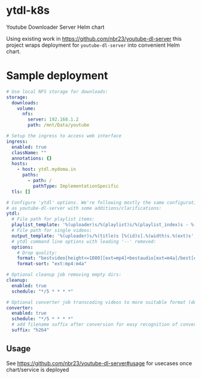 # ytdl-k8s

Youtube Downloader Server Helm chart

Using existing work in https://github.com/nbr23/youtube-dl-server this project wraps deployment for `youtube-dl-server` into convenient Helm chart.

# Sample deployment

```yaml
# Use local NFS storage for downloads:
storage:
  downloads: 
    volume:
      nfs: 
        server: 192.168.1.2
        path: /mnt/Data/youtube

# Setup the ingress to access web interface
ingress:
  enabled: true
  className: ""
  annotations: {}
  hosts:
    - host: ytdl.mydoma.in
      paths:
        - path: /
          pathType: ImplementationSpecific
  tls: []

# Configure 'ytdl' options. We're following mostly the same configuration pattern 
# as youtube-dl-server with some additions/clarifications:
ytdl:
  # File path for playlist items:
  playlist_template: '%(uploader)s/%(playlist)s/%(playlist_index)s - %(title)s [%(id)s].%(width)s.%(ext)s'
  # File path for single videos:
  output_template: '%(uploader)s/%(title)s [%(id)s].%(width)s.%(ext)s'
  # ytdl command line options with leading '--' removed:
  options: 
    # Drop quality:
    format: "bestvideo[height<=1080][ext=mp4]+bestaudio[ext=m4a]/best[ext=mp4]/best"
    format-sort: "ext:mp4:m4a"

# Optional cleanup job removing empty dirs:
cleanup:
  enabled: true
  schedule: "*/5 * * * *"

# Optional converter job transcoding videos to more suitable format (default vp9->h264):
converter:
  enabled: true
  schedule: "*/5 * * * *"
  # add filename suffix after conversion for easy recognition of converted files (optional):
  suffix: "h264"
```

## Usage

See https://github.com/nbr23/youtube-dl-server#usage for usecases once chart/service is deployed
